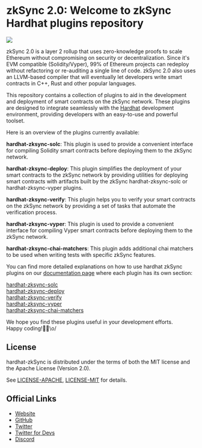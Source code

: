 # zkSync 2.0: Welcome to zkSync Hardhat plugins repository

![](https://user-images.githubusercontent.com/8230135/215079996-46ec1c91-e65d-4adb-8d7a-f7eecf851858.svg)

zkSync 2.0 is a layer 2 rollup that uses zero-knowledge proofs to scale Ethereum without compromising on security or
decentralization. Since it's EVM compatible (Solidity/Vyper), 99% of Ethereum projects can redeploy without refactoring
or re-auditing a single line of code. zkSync 2.0 also uses an LLVM-based compiler that will eventually let developers
write smart contracts in C++, Rust and other popular languages.

This repository contains a collection of plugins to aid in the development and deployment of smart contracts on the zkSync network. These plugins are designed to integrate seamlessly with the [Hardhat](https://hardhat.org/) development environment, providing developers with an easy-to-use and powerful toolset.

Here is an overview of the plugins currently available:

**hardhat-zksync-solc**: This plugin is used to provide a convenient interface for compiling Solidity smart contracts before deploying them to the zkSync network.

**hardhat-zksync-deploy**: This plugin simplifies the deployment of your smart contracts to the zkSync network by providing utilities for deploying smart contracts with artifacts built by the zkSync hardhat-zksync-solc or hardhat-zksync-vyper plugins.

**hardhat-zksync-verify**: This plugin helps you to verify your smart contracts on the zkSync network by providing a set of tasks that automate the verification process.

**hardhat-zksync-vyper**: This plugin is used to provide a convenient interface for compiling Vyper smart contracts before deploying them to the zkSync network.

**hardhat-zksync-chai-matchers**: This plugin adds additional chai matchers to be used when writing tests with specific zkSync features.

You can find more detailed explanations on how to use hardhat zkSync plugins on our [documentation page](https://v2-docs.zksync.io/api/hardhat/plugins.html#plugins) where each plugin has its own section:

[hardhat-zksync-solc](https://v2-docs.zksync.io/api/hardhat/plugins.html#hardhat-zksync-solc)\
[hardhat-zksync-deploy](https://v2-docs.zksync.io/api/hardhat/plugins.html#hardhat-zksync-deploy)\
[hardhat-zksync-verify](https://v2-docs.zksync.io/api/hardhat/plugins.html#hardhat-zksync-verify)\
[hardhat-zksync-vyper](https://v2-docs.zksync.io/api/hardhat/plugins.html#hardhat-zksync-vyper)\
[hardhat-zksync-chai-matchers](https://v2-docs.zksync.io/api/hardhat/plugins.html#hardhat-zksync-chai-matchers)

We hope you find these plugins useful in your development efforts.\
Happy coding!🙌🎉\o/

## License

hardhat-zkSync is distributed under the terms of both the MIT license and the Apache License (Version 2.0).

See [LICENSE-APACHE](LICENSE-APACHE), [LICENSE-MIT](LICENSE-MIT) for details.

## Official Links

- [Website](https://zksync.io/)
- [GitHub](https://github.com/matter-labs)
- [Twitter](https://twitter.com/zksync)
- [Twitter for Devs](https://twitter.com/zkSyncDevs)
- [Discord](https://discord.gg/nMaPGrDDwk)
